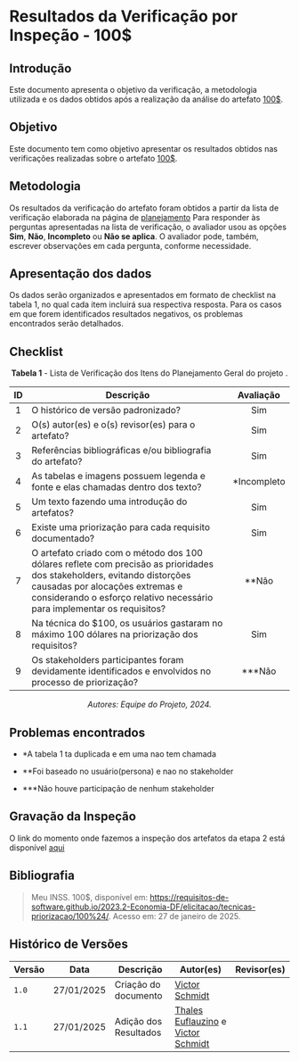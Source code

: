 # Resultados da Verificação por Inspeção - 100$

## Introdução

Este documento apresenta o objetivo da verificação, a metodologia utilizada e os dados obtidos após a realização da análise do artefato [100$](https://requisitos-de-software.github.io/2024.2-MeuINSS/elicitacao/100dol/).

## Objetivo

Este documento tem como objetivo apresentar os resultados obtidos nas verificações realizadas sobre o artefato [100$](https://requisitos-de-software.github.io/2024.2-MeuINSS/elicitacao/100dol/).

## Metodologia

Os resultados da verificação do artefato foram obtidos a partir da lista de verificação elaborada na página de [planejamento](../entrega2/planej2-e2.md) Para responder às perguntas apresentadas na lista de verificação, o avaliador usou as opções **Sim**, **Não**, **Incompleto** ou **Não se aplica**. O avaliador pode, também, escrever observações em cada pergunta, conforme necessidade.

## Apresentação dos dados

Os dados serão organizados e apresentados em formato de checklist na tabela 1, no qual cada item incluirá sua respectiva resposta. Para os casos em que forem identificados resultados negativos, os problemas encontrados serão detalhados.

## Checklist

<center>

**Tabela 1** - Lista de Verificação dos Itens do Planejamento Geral do projeto .

|        ID        | Descrição                                                                                                           | Avaliação  |
| :--------------: | ------------------------------------------------------------------------------------------------------------------- | :--------: | 
| 1 | O histórico de versão padronizado? | Sim |
| 2 | O(s) autor(es) e o(s) revisor(es) para o artefato? | Sim |
| 3 | Referências bibliográficas e/ou bibliografia do artefato? | Sim |
| 4 | As tabelas e imagens possuem legenda e fonte e elas chamadas dentro dos texto? | *Incompleto |
| 5 | Um texto fazendo uma introdução do artefatos? | Sim |
| 6 | Existe uma priorização para cada requisito documentado? | Sim |
| 7 | O artefato criado com o método dos 100 dólares reflete com precisão as prioridades dos stakeholders, evitando distorções causadas por alocações extremas e considerando o esforço relativo necessário para implementar os requisitos? | **Não |
| 8 | Na técnica do $100, os usuários gastaram no máximo 100 dólares na priorização dos requisitos? | Sim |
| 9 | Os stakeholders participantes foram devidamente identificados e envolvidos no processo de priorização? | ***Não |

_Autores: Equipe do Projeto, 2024._

</center>

## Problemas encontrados

- *A tabela 1 ta duplicada e em uma nao tem chamada

- **Foi baseado no usuário(persona) e nao no stakeholder

- ***Não houve participação de nenhum stakeholder

## Gravação da Inspeção

O link do momento onde fazemos a inspeção dos artefatos da etapa 2 está disponível [aqui](https://youtu.be/Ya5oS1VJNi8?t=730) 

## Bibliografia

> Meu INSS. 100$, disponível em: https://requisitos-de-software.github.io/2023.2-Economia-DF/elicitacao/tecnicas-priorizacao/100%24/. Acesso em: 27 de janeiro de 2025.

## Histórico de Versões

| Versão  | Data | Descrição | Autor(es) | Revisor(es) |
| -------- | ------ | ------ | ---------- | ---------- |
| `1.0` | 27/01/2025 | Criação do documento  | [Victor Schmidt](https://github.com/moonshinerd) |  |
| `1.1` | 27/01/2025 | Adição dos Resultados  | [Thales Euflauzino](https://github.com/thaleseuflauzino) e [Victor Schmidt](https://github.com/moonshinerd) |  |
